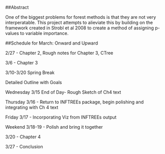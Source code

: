 
##Abstract

  One of the biggest problems for forest methods is that they are not very interperatable. This project attempts to alieviate this by building on the framework created in Strobl et al 2008 to create a method of assigning p-values to variable importance.     
   
##Schedule for March: Onward and Upward

2/27 - Chapter 2, Rough notes for Chapter 3, CTree 

3/6 - Chapter 3

3/10-3/20 Spring Break 

Detailed Outline with Goals

Wednesday 3/15 End of Day- Rough Sketch of Ch4 text

Thursday 3/16 - Return to INFTREEs package, begin polishing and integrating with Ch 4 text 

Friday 3/17 - Incorporating Viz from INFTREEs output

Weekend 3/18-19 - Polish and bring it together 

3/20 - Chapter 4

3/27 - Conclusion